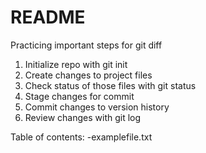 # README #
Practicing important steps for git diff
1. Initialize repo with git init
2. Create changes to project files
3. Check status of those files with git status
4. Stage changes for commit
5. Commit changes to version history
6. Review changes with git log

Table of contents:
-examplefile.txt
